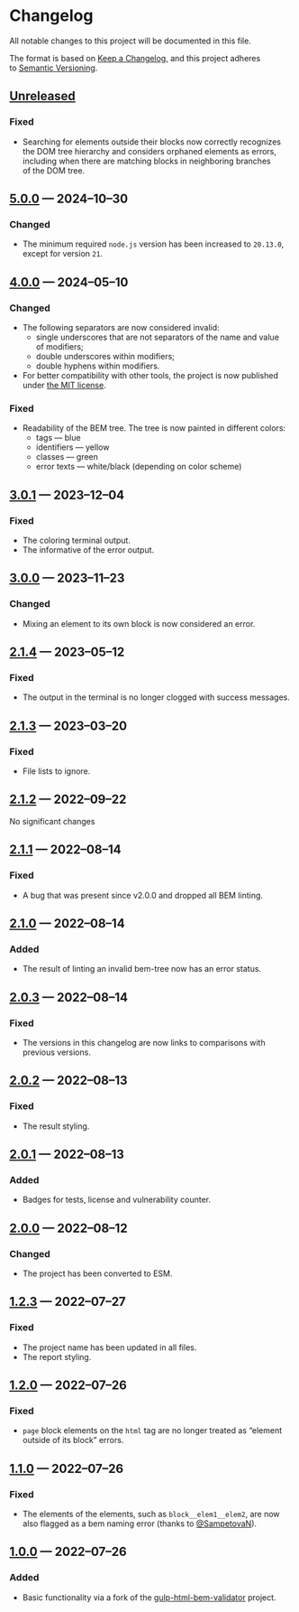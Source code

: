 <!-- markdownlint-disable MD024 -->
# Changelog

All notable changes to this project will be documented in this file.

The format is based on [Keep a Changelog](https://keepachangelog.com), and this project adheres to [Semantic Versioning](https://semver.org).

## [Unreleased]

### Fixed

- Searching for elements outside their blocks now correctly recognizes the DOM tree hierarchy and considers orphaned elements as errors, including when there are matching blocks in neighboring branches of the DOM tree.

## [5.0.0] — 2024–10–30

### Changed

- The minimum required `node.js` version has been increased to `20.13.0`, except for version `21`.

## [4.0.0] — 2024–05–10

### Changed

- The following separators are now considered invalid:
	- single underscores that are not separators of the name and value of modifiers;
	- double underscores within modifiers;
	- double hyphens within modifiers.
- For better compatibility with other tools, the project is now published under [the MIT license](./LICENSE.md).

### Fixed

- Readability of the BEM tree. The tree is now painted in different colors:
	- tags — blue
	- identifiers — yellow
	- classes — green
	- error texts — white/black (depending on color scheme)

## [3.0.1] — 2023–12–04

### Fixed

- The coloring terminal output.
- The informative of the error output.

## [3.0.0] — 2023–11–23

### Changed

- Mixing an element to its own block is now considered an error.

## [2.1.4] — 2023–05–12

### Fixed

- The output in the terminal is no longer clogged with success messages.

## [2.1.3] — 2023–03–20

### Fixed

- File lists to ignore.

## [2.1.2] — 2022–09–22

No significant changes

## [2.1.1] — 2022–08–14

### Fixed

- A bug that was present since v2.0.0 and dropped all BEM linting.

## [2.1.0] — 2022–08–14

### Added

- The result of linting an invalid bem-tree now has an error status.

## [2.0.3] — 2022–08–14

### Fixed

- The versions in this changelog are now links to comparisons with previous versions.

## [2.0.2] — 2022–08–13

### Fixed

- The result styling.

## [2.0.1] — 2022–08–13

### Added

- Badges for tests, license and vulnerability counter.

## [2.0.0] — 2022–08–12

### Changed

- The project has been converted to ESM.

## [1.2.3] — 2022–07–27

### Fixed

- The project name has been updated in all files.
- The report styling.

## [1.2.0] — 2022–07–26

### Fixed

- `page` block elements on the `html` tag are no longer treated as “element outside of its block” errors.

## [1.1.0] — 2022–07–26

### Fixed

- The elements of the elements, such as `block__elem1__elem2`, are now also flagged as a bem naming error (thanks to [@SampetovaN](https://github.com/SampetovaN)).

## [1.0.0] — 2022–07–26

### Added

- Basic functionality via a fork of the [gulp-html-bem-validator](https://github.com/dDenysS/gulp-html-bem-validator/) project.

[Unreleased]: https://github.com/firefoxic/gulp-html-bemlinter/compare/v5.0.0...HEAD
[5.0.0]: https://github.com/firefoxic/gulp-html-bemlinter/compare/v4.0.0...v5.0.0
[4.0.0]: https://github.com/firefoxic/gulp-html-bemlinter/compare/v3.0.1...v4.0.0
[3.0.1]: https://github.com/firefoxic/gulp-html-bemlinter/compare/v3.0.0...v3.0.1
[3.0.0]: https://github.com/firefoxic/gulp-html-bemlinter/compare/v2.1.4...v3.0.0
[2.1.4]: https://github.com/firefoxic/gulp-html-bemlinter/compare/v2.1.3...v2.1.4
[2.1.3]: https://github.com/firefoxic/gulp-html-bemlinter/compare/v2.1.2...v2.1.3
[2.1.2]: https://github.com/firefoxic/gulp-html-bemlinter/compare/v2.1.1...v2.1.2
[2.1.1]: https://github.com/firefoxic/gulp-html-bemlinter/compare/v2.1.0...v2.1.1
[2.1.0]: https://github.com/firefoxic/gulp-html-bemlinter/compare/v2.0.3...v2.1.0
[2.0.3]: https://github.com/firefoxic/gulp-html-bemlinter/compare/v2.0.2...v2.0.3
[2.0.2]: https://github.com/firefoxic/gulp-html-bemlinter/compare/v2.0.1...v2.0.2
[2.0.1]: https://github.com/firefoxic/gulp-html-bemlinter/compare/v2.0.0...v2.0.1
[2.0.0]: https://github.com/firefoxic/gulp-html-bemlinter/compare/v1.2.3...v2.0.0
[1.2.3]: https://github.com/firefoxic/gulp-html-bemlinter/compare/v1.2.0...v1.2.3
[1.2.0]: https://github.com/firefoxic/gulp-html-bemlinter/compare/v1.1.0...v1.2.0
[1.1.0]: https://github.com/firefoxic/gulp-html-bemlinter/compare/v1.0.0...v1.1.0
[1.0.0]: https://github.com/firefoxic/gulp-html-bemlinter/releases/tag/v1.0.0

